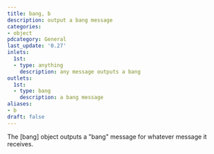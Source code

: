 ```yaml
---
title: bang, b
description: output a bang message
categories:
- object
pdcategory: General
last_update: '0.27'
inlets:
  1st:
  - type: anything
    description: any message outputs a bang
outlets:
  1st:
  - type: bang
    description: a bang message
aliases:
- b
draft: false
---
```

The [bang] object outputs a "bang" message for whatever message it receives.
